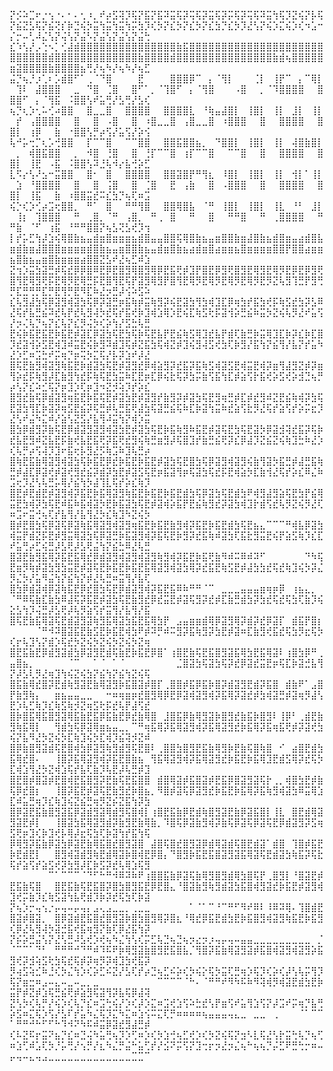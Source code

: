 ⡝⡪⠵⣉⠖⡐⢢⠐⠄⠂⠄⢂⠰⡀⠞⡴⣫⢽⡹⢯⡝⣯⡝⣯⠽⣭⢯⡽⢭⢯⡽⣭⢯⡽⡭⢯⡽⢭⢯⠽⣭⢳⢯⡹⣝⢮⡝⡧⢯⡝⣮⣝⣣⢯⡝⣮⢝⡎⡷⣙⢮⡳⣭⢳⣭⢳⣭⢳⡭⣳⡹⢎⡳⡝⣎⡳⡝⣎⡳⡝⣎⣳⡙⣎⡳⡹⣜⢣⡝⢮⡱⣍⢮⡱⢎⠲⣡⠒⡌⡒⠤⢃⠼⣌⢣⡝⢬⢣⡝⣬⠣⡝⣬⢣⡝⣬⢣⡝⣬⢓
⣎⠱⢣⡜⡠⢑⠢⡁⢊⣼⣾⣿⣿⣿⣿⣿⣿⣿⣿⣿⣿⣿⣿⣿⣿⣿⣷⣯⣿⣿⣿⣿⣿⣿⣿⣿⣿⣿⣿⣿⣿⣿⣿⣿⣿⣿⣿⣿⣿⣿⣿⣿⣿⣿⣿⣾⣿⣿⣿⣿⣿⣿⣿⣿⣿⣿⣿⣿⣿⣷⣿⣿⣿⣿⣾⣿⣿⣿⣿⣿⣿⣿⣿⣿⣿⣿⣿⣿⣿⣿⣷⣾⢦⣿⣿⣿⣿⣿⣶⣽⣿⣿⣿⣿⣷⣿⣿⣿⣿⣦⢛⡜⢦⠳⡜⢦⠳⡜⢦⣋
⣬⡙⢦⡘⡰⢁⠆⡡⣾⣿⠋⠁⢀⠈⠙⣿⠀⠀⠀⠀⣟⠀⠀⠀⠀⣿⣿⣿⡿⠉⠀⡄⠈⢻⡇⠀⠀⠀⢈⡇⠀⢸⡟⠉⠀⡄⠉⢿⡇⠀⢹⠇⠀⣼⣿⣿⣿⠀⠀⣀⠀⠙⣿⠀⢈⣿⠀⠀⣿⠋⠁⡀⠈⢹⣿⠋⠀⡄⠈⢻⣿⠀⠀⠀⠠⣿⠀⠀⡀⠈⠹⣿⣿⣿⣿⠀⠀⣿⣿⣿⠋⠀⡄⠈⢻⣯⠀⠨⣿⣿⢣⠞⣥⢛⡜⣣⢛⡜⣣⢎
⢦⡙⢆⡱⢂⠥⢊⠴⣿⣿⠀⠀⣿⣀⣀⣿⠀⠀⣿⣿⣿⣿⠀⠀⣿⣿⣿⣿⣇⠀⠘⢷⣤⣼⣿⡇⠀⢸⣿⡇⠀⢸⡇⠀⣸⡇⠀⢸⡇⠀⡞⠀⢠⣿⣿⣿⣿⠀⠀⣿⠀⠀⣿⠀⠠⣿⠀⠀⣿⠀⠰⣿⣀⣀⣿⠀⢠⣿⣀⣀⣿⠀⠰⣿⣿⣿⠀⠀⣿⠀⠀⣿⣿⣿⣿⠀⠀⣿⣿⡇⠀⢰⡿⠀⠀⣷⠀⠐⣿⣿⢣⡛⡴⢫⡜⣥⢫⡜⡵⢪
⢧⠚⡥⢒⡉⢆⡡⢚⣿⣿⠀⠀⡏⠉⠉⣿⠀⠀⠉⠉⣿⣿⠀⠀⣿⣿⣯⣿⣿⣦⡀⠀⠙⣿⣿⡇⠀⢸⣿⡇⠀⢸⡇⠀⢼⣿⣷⣿⡇⠀⡀⠀⢾⣿⣯⣿⣿⠀⠀⡀⠀⠺⣿⠀⢘⣿⠀⠀⣿⠀⢘⡏⠉⠉⣿⠀⢰⡏⠉⠉⣿⠀⠀⠉⠉⣿⠀⠀⣿⠀⠀⣿⣿⣿⣿⠀⠀⣿⣿⡇⠀⢸⣟⠀⠠⣯⠀⠨⣿⣿⢣⠽⣘⢧⠺⡔⣧⢚⡵⣋
⣇⠫⡔⢣⠜⣢⠒⣭⣿⣿⠀⠀⣿⠂⠀⣿⠀⠀⣿⣿⣿⣿⠀⠀⣿⣿⣽⣿⡟⠛⢻⣆⠀⠸⣿⡇⠀⢸⣿⡇⠀⢸⡇⠀⢺⡇⠁⢸⡇⠀⣱⠀⠘⣿⣿⣿⣿⠀⠀⣿⠀⠀⣿⠀⢨⣿⠀⠀⣿⠀⢈⣿⠀⠀⣟⠀⢠⣷⠀⠀⣿⠀⠠⣿⣿⣿⠀⠀⣿⠀⠀⣿⣿⣿⣿⠀⠀⣿⣿⡇⠀⢸⣯⠀⠀⣷⠀⠰⣿⣿⣭⣞⠭⣎⣳⡙⢦⢏⠶⣩
⢮⡑⢎⡱⢊⡴⣩⢖⣿⣿⡀⠀⠛⠁⠀⣿⠀⠀⠛⠛⢻⣿⠀⠀⣿⣿⢿⣿⣧⠀⠈⠛⠀⢸⣿⡇⠀⢸⣿⡇⠀⢸⣇⠀⠘⠃⠀⣸⡇⠀⢸⡆⠀⢹⣿⣿⣿⠀⠀⠛⠀⢀⣿⡀⠈⠛⠀⢠⣿⡀⠀⠛⢀⠀⣿⠀⠀⠛⠀⠀⣿⠀⠀⠛⠛⣿⠀⠀⠛⠀⢀⣿⣿⣿⣿⠀⠀⠛⠛⣷⠀⠈⠋⠀⢰⣯⠀⠘⠛⠛⣿⣿⡝⢦⣣⢝⣣⢞⡹⢲
⡇⡞⡥⣋⢳⡼⣱⢮⢿⣿⣷⣦⣤⣾⣶⣿⣶⣶⣶⣦⣾⣿⣤⣤⣿⣿⢯⢿⣿⣷⣦⣤⣶⣿⣿⣷⣶⣼⣿⣷⣦⣾⣿⣶⣤⣴⣾⣿⣧⣶⣾⣷⣶⣼⣿⣿⣿⣶⣶⣶⣶⣾⣿⣷⣦⣤⣶⣿⣿⣷⣦⣤⣾⣶⣿⣷⣦⣴⣾⣶⣿⣴⣶⣶⣦⣿⣶⣶⣶⣶⣿⣿⡟⣿⣿⣴⣶⣶⣦⣿⣷⣦⣤⣶⣿⣷⣶⣶⣶⣴⣿⣿⣝⣣⠞⣜⢦⣋⠾⣱
⣝⢲⡱⣭⣳⣽⣛⡾⢯⣞⡿⡿⣿⠿⣟⡿⣟⣿⣻⢿⣿⣻⢿⡿⣟⣯⢟⡾⣹⡟⣿⣟⡿⣻⢟⣿⣻⣟⢿⣻⣟⢿⡻⣟⡿⣟⡿⣻⢟⣿⢻⣟⢿⣻⢟⡯⣟⢿⡻⣟⢿⣛⡯⣟⣿⢻⣟⢯⡟⣽⣻⢿⣻⡟⣿⢻⣟⢿⡻⣟⢿⡻⣟⢿⡻⣟⢿⡻⣟⡻⣝⢧⣻⢹⣛⡟⣻⢛⡛⣏⣛⢛⡛⣏⡛⣟⢻⡛⣟⠻⣏⠷⣜⡲⣛⡼⢪⠵⣫⠵
⣎⢧⣻⣼⣳⢯⡿⣽⣻⢾⣽⣳⢯⡿⡽⣽⣛⡶⣯⢷⡾⣭⢷⣻⡽⢮⣟⣽⣳⢻⣳⢾⣹⣏⡿⢶⣳⡞⣯⣳⢞⡯⢷⣫⣞⣳⡽⣣⠿⣜⢯⡞⣧⣛⣮⠽⣞⢧⡟⣞⢧⣻⢼⡳⣞⢯⡞⣯⢞⡷⣹⢾⣱⢿⡱⣟⢮⣏⢷⣫⢗⡯⣽⢺⡵⣛⣮⠷⣭⡳⣝⢮⢧⡻⣜⠞⣥⢫⡜⡲⢌⢧⡙⢦⡝⣎⢧⡝⣎⡻⢬⡳⢎⡵⢳⡜⣫⣓⢧⣛
⣟⢮⡷⣯⣟⣯⣟⡷⣯⣟⡾⣽⣏⡿⣽⣳⢯⣟⣳⢯⡷⢯⣟⣧⡟⣟⣮⢷⣫⢿⣹⣞⣧⡟⣾⢏⣷⣛⡷⣭⢿⣹⣏⡷⡽⣎⡷⣏⣿⡹⣞⣽⢺⡵⣫⣟⢾⣹⠾⣭⣟⢮⡷⣻⠽⣾⣹⢯⡾⣝⣯⣳⢯⢾⣝⡾⣹⢮⣻⢼⣫⢞⣳⢏⡷⣻⡜⣯⢳⡝⣮⢻⡜⣧⡝⡞⣥⠳⣜⡱⣋⠶⣩⣓⠞⡭⢶⡙⡶⢭⡳⣍⢯⡜⡧⡽⣱⠞⡼⣜
⣿⢯⣟⣷⣻⢾⣽⣻⢷⣯⣟⡷⣾⣽⣳⢯⣟⡾⣽⣻⣞⡿⢾⣵⣻⡽⣞⣯⡽⣯⢷⣫⢾⣽⣫⣟⢾⣭⣟⢾⡽⣶⢻⣼⣻⣝⡾⡽⣶⢻⡵⣞⡯⢷⣻⡼⣏⣷⣻⢳⣞⡯⢷⢯⣟⣳⣭⠷⣏⣟⡶⣏⡿⢮⣗⢯⡽⣳⡭⣷⢫⣯⢳⣏⡾⣵⢫⡗⣯⢞⡵⣫⢞⡵⣺⣙⢦⡛⡴⢣⡝⣎⠵⣊⢯⡝⡶⣹⡱⢏⡶⣹⠲⣝⡺⢵⡹⡞⡵⣎
⣿⣻⣞⣷⢯⡿⣾⣽⣻⢶⣯⣟⡷⣯⢯⣟⡾⣽⣳⣟⡾⣽⣻⡞⣷⣻⡽⡾⣽⣳⢯⣟⣻⢶⣛⡾⣏⡾⣞⣻⠾⣝⣟⣮⢷⢾⡽⣳⢯⣟⣽⣳⢻⣏⡷⣽⡽⢶⣫⣟⣮⡽⢯⣛⡾⢧⣛⣯⢟⣼⣳⢯⣽⣛⣮⢯⠷⣏⡷⣽⢳⣭⠷⣞⣵⢫⣗⡻⣜⢯⡞⣵⢫⡞⡵⡭⣖⡹⣜⢣⠞⣬⠳⣍⠾⡜⣵⢣⣝⣫⡜⣧⢻⠼⣭⢳⡝⢾⡱⣭
⣿⣳⡿⣾⣻⡽⣷⢯⣟⡿⣾⣽⣻⣽⣻⢾⣽⣳⣟⡾⣽⣳⢯⣟⡷⣯⢷⣻⠷⣯⣟⡾⣽⢯⣟⣳⢯⣟⣽⡳⡿⣽⣺⢽⣞⣯⡽⢯⡷⣞⣧⣟⣻⠾⣝⣧⣟⡯⣷⢞⣧⣟⣯⢟⡽⣯⢟⣞⣻⢮⢷⣛⣶⣻⡼⢯⣿⣹⡞⣷⣛⣮⢟⡽⣎⡿⣼⡹⣝⣮⣝⢮⢷⣹⣓⠷⣜⡱⢎⢧⡛⡴⢫⢼⡹⣹⠖⣯⢖⡧⣻⣜⡫⢷⣩⠷⣹⢧⣛⡴
⣿⢷⣟⣯⣷⢿⣽⣻⢾⣽⣳⢯⡷⣯⣟⡿⣞⡷⣯⣟⡷⣯⣟⡾⣽⣳⢯⣟⣿⣳⢯⡿⣽⣻⢾⣽⣻⢮⣷⢻⣽⡳⣯⣛⡾⣼⣛⣯⢷⣛⡾⣼⣏⡿⣽⢞⡾⣽⢞⣻⣞⣮⡽⣾⡽⣳⣟⡾⣽⣫⢯⣟⡶⣯⣽⢻⡶⢯⣽⣳⢯⣞⡯⣟⢾⣵⡳⣏⣷⢺⣜⢯⡞⡵⣎⠿⣌⠷⣩⢖⡹⣜⢣⢧⣛⡥⢿⡜⣮⢳⡳⣼⢹⣇⢯⡞⡵⣎⢷⡹
⣿⣟⡾⣟⣾⣟⡾⣽⣻⢾⡽⣯⣟⡷⣯⢿⣽⣻⢷⣯⣟⡷⣯⣟⡷⣯⣟⣾⣳⢯⡿⣽⣳⢯⣟⣾⣳⠟⢾⣻⣼⣻⣵⢯⣟⣳⡟⣮⢿⣭⣟⣳⢾⡽⣳⢯⣟⠾⣯⠷⣯⢾⣽⡳⣟⡷⣯⣽⣳⢯⣟⡾⣽⢾⡵⣯⡟⣟⣮⢷⣻⣞⡽⣽⣳⢾⣹⡗⣾⢫⣞⢧⡻⣝⢮⡻⣜⢏⠶⣩⠖⣭⢚⢦⢏⡞⣧⢻⡜⣧⢻⣜⡳⣎⢷⣹⠳⣝⢮⡳
⣿⡾⣟⣿⣳⢯⡿⣽⢯⡿⣽⢷⣯⢿⣽⣻⢾⣽⣻⢶⣯⣟⡷⣯⣟⣷⣻⢾⡽⣯⣟⡷⣯⣟⣾⣳⢯⣟⣦⣄⠉⠉⠉⠛⢾⣧⡿⣽⣳⢾⣭⡟⣾⣝⡯⣟⡾⣻⣭⢿⣽⣳⢯⡿⣽⣛⡷⣯⣽⣻⢾⡽⣯⢯⣟⡷⣻⡽⣞⣯⢷⠾⣽⣳⢏⣯⣗⣻⣭⣟⢮⡟⣵⣫⢷⡹⣎⣏⠞⣥⢛⡴⣋⢮⣛⡼⣣⢟⡼⣣⢟⣬⢳⡝⣮⣓⠿⣜⢧⣛
⣿⣽⣟⣷⣻⣯⢿⡽⣯⣟⣯⢿⣞⡿⣾⣽⣻⢾⣽⣻⢾⣽⣻⢷⣻⢾⡽⣯⣟⡷⣯⢟⣷⠻⠾⠭⠿⠾⠽⠋⠀⠀⠀⠀⠀⠀⠙⠳⢯⣟⣶⡻⢷⡾⣽⣳⣻⣳⣭⣟⡾⣽⢯⣟⡷⣯⣟⡷⣯⣟⣯⢿⣽⣻⢾⣽⣳⢿⡽⣞⣯⣟⢷⣫⣟⡾⣼⣳⣳⣞⢯⣞⢷⣹⢮⡳⡽⣌⡻⣌⡳⡜⣥⠻⣬⢳⡝⣮⢳⡝⡾⣜⢧⣛⠶⣭⢻⡜⣧⢏
⣿⣳⡿⣾⣽⢾⡿⣽⢷⣯⣟⡿⣞⣿⣳⢯⣟⡿⣾⣽⣻⢾⡽⣯⣟⣯⠿⠷⠛⠛⠈⠉⠀⣀⣀⣀⣤⣤⣤⣶⢶⡶⡿⠀⢰⣦⣄⡀⠀⠈⠛⠿⢯⣷⣏⣷⣳⠿⣼⢯⡽⣯⣟⡾⣽⣳⢯⣟⣷⣻⣞⡿⣞⣭⣟⡾⣽⢯⣻⡽⣞⡾⣏⣷⣛⣾⣳⡽⣳⣞⢯⣞⢯⣳⢏⣷⡹⢮⣕⣣⢳⡹⢬⣛⡼⣣⢟⡼⢧⡻⣵⢫⡞⣭⢻⡜⣧⢻⡜⣯
⣿⢯⣟⣷⣯⢿⣽⢯⣟⣾⣽⣻⣽⢷⣻⣯⢿⣽⣳⣯⣟⣯⢿⣳⡟⠀⣠⣤⣶⣶⣾⢿⡿⣽⣻⢿⡽⣾⡽⣞⡿⣽⡏⠀⣾⣯⡟⣿⡆⠀⠀⠀⠀⠈⠛⠺⠽⣿⣽⣯⣟⣷⣫⣟⡷⣯⣟⢾⣳⠟⡾⠽⡛⠾⠭⣻⡽⣯⢷⣻⡽⣳⣟⡾⣽⠶⣏⣷⣻⢞⣯⣞⢯⣳⡻⣖⢯⡳⢎⡖⢧⣹⢣⡝⣾⡱⢯⣞⡳⣝⢮⡳⣝⢮⡳⣝⢮⡳⣝⢶
⣿⣟⣯⣷⣟⡿⣾⣻⣽⣾⣳⡿⣽⣻⣟⣾⢯⣷⣟⡷⣯⣟⡿⣿⠁⢰⣿⣟⣷⢯⣟⣯⣿⣻⣽⣯⢿⣳⣟⣯⢿⣽⠇⢰⣿⣳⡿⠛⢀⣤⣿⣦⡀⠀⠀⠀⠀⠀⠈⠉⠀⠀⠁⠈⠀⠁⠈⠀⠀⠀⠀⠀⠀⠀⠀⣈⣿⣽⣳⢯⣽⣳⢯⡽⣞⡿⣽⣞⣭⣟⡶⢯⣏⡷⣽⣚⣧⢻⡝⡼⣣⢇⡻⣜⢶⣹⢳⢮⣝⢮⣳⡝⣮⢳⡝⣮⢳⣝⢮⢯
⣿⣯⣷⢿⣞⣿⡽⣟⣾⢷⣻⣽⣟⣷⢿⣽⣻⡷⣯⣿⣽⡾⣿⡏⢀⣿⣿⡾⣯⡿⣯⡷⣿⡽⣾⣽⣻⣟⣾⡽⣯⣿⠀⣾⣷⠟⠁⣠⣿⡟⣷⣻⢷⡄⠀⠀⣶⣦⣤⣤⣀⣀⠀⠀⠒⠶⢶⣶⡶⣞⣿⣻⢿⡿⣟⡿⣽⢾⣽⣻⢾⡽⣯⢿⡽⣽⣞⡾⣳⢾⣽⣛⡾⣽⢶⡻⣼⢣⣟⡱⢧⣋⢷⡹⣎⢷⣫⢷⡺⣝⢶⣫⢗⡯⣞⢧⡟⣼⢫⣞
⣿⡷⣿⣯⢿⣯⣿⣻⣽⢿⣯⣷⣟⣯⡿⣯⣷⣟⡿⣞⣷⢿⣿⠀⣸⣿⣯⡿⣷⢿⣻⣽⡷⣿⣻⣞⣷⣯⡷⣿⣻⠇⢸⡿⠃⢀⣾⣟⣷⣻⢷⣯⢿⡇⠀⠀⢻⣾⣳⢯⡿⣽⢿⣶⣦⣤⣀⡀⠉⠛⢶⣯⢿⡽⣯⢿⣽⣻⢾⡽⣯⢿⣽⣻⣞⡷⣯⢿⡽⣯⢶⣯⢟⡾⡽⣽⢞⣳⢮⡝⣧⠻⣜⡳⣝⢮⡳⣏⢷⣹⢮⡳⣏⢾⡹⣮⢽⡺⣝⠾
⣿⡿⣷⣿⣻⣽⣾⢯⣟⣿⢾⣳⡿⣽⣻⢷⣻⣾⣻⢯⣟⣿⠇⢀⣿⣿⣳⣿⣻⣟⣯⣷⢿⣻⡷⣟⣷⢯⣿⢷⣿⠀⠊⠀⣴⣿⣟⣾⣳⣯⢿⣞⣿⠄⠀⠀⢸⣿⡽⣯⢿⣽⣻⢾⡽⣯⣟⣿⣷⣦⠀⢻⣯⢿⣽⣻⢾⡽⣯⢿⣽⣻⣞⡷⣯⣟⡷⣯⢿⣹⣟⣾⣫⢿⡽⣞⢯⡳⣏⢾⣱⢻⣜⡳⣝⢾⣱⢯⡞⣧⢏⣷⡹⢧⣟⡼⢧⣛⡾⣹
⣿⣟⣿⡾⣿⣽⡾⣟⣿⢾⣟⣯⣿⣻⡽⣟⣷⢯⣟⣯⣿⣿⠀⣾⣿⢿⣽⡾⣯⣿⣽⡾⣟⣯⡿⣿⣽⣻⣽⢯⡗⢀⡀⢾⣿⣳⣟⡾⣷⢯⡿⣞⣿⡆⠀⠀⢸⣿⡽⣯⣟⡾⣽⢯⣟⣷⣻⣞⡷⣿⣦⡀⠻⣿⡾⣽⢯⡿⣽⣻⣞⡷⣯⣟⡷⣯⢿⡽⣯⢷⣻⢾⣽⣳⠿⣭⢿⣱⣏⠾⣥⣛⢶⡹⣎⢷⣹⢮⣝⣮⣛⢶⡻⣝⡮⣝⣯⢳⡽⣳
⣿⡿⣽⣟⣯⣷⣿⣻⣽⣯⡿⣽⣾⣻⣽⢿⣾⣻⢯⣿⢾⡇⢰⣿⣟⣯⣷⡿⣟⣾⢷⣿⣻⣽⣟⣷⡿⣽⣯⣿⡇⢸⣇⠀⣿⣟⣾⢿⣽⣻⣽⣟⡾⡇⠀⠀⢸⣿⣽⣳⣯⢿⣽⣻⣾⡽⣷⣻⣟⣷⢿⣷⡀⠹⣿⢯⡿⣽⣷⣻⢾⡽⣷⢯⡿⣽⢯⡿⣽⢯⣟⡿⣾⣽⣻⡽⣫⢶⣫⢟⡶⣹⢎⡷⣹⢞⡧⢿⡼⣖⢯⣳⢏⡷⣽⢳⡞⣯⢳⢯
⡿⢿⣻⡽⣯⣷⡿⣽⣳⡿⣽⣟⣷⢿⣯⣿⣞⣿⣻⣽⣿⠀⣼⣿⢯⣿⣞⣿⣻⣽⡿⣾⢿⣽⣾⢯⣿⣟⣾⣽⠁⣾⣿⠀⢹⣿⡾⣯⣟⡷⣟⣾⣟⡇⠀⠀⣿⣻⢾⣽⣾⣻⢷⣟⣾⢿⣽⡷⣿⢾⣟⡿⣿⡄⠙⣿⣻⡷⣯⣟⣯⣿⣽⣻⣽⣯⢿⣽⢯⣟⣾⣽⣳⢷⣯⡽⢯⣗⢯⡞⣵⢫⡞⣵⣫⢞⡽⣳⣻⡼⣏⡷⣫⡽⣞⢧⢿⣱⢯⣻
⠀⠀⠀⠀⠀⠀⠉⠁⠉⠉⠉⠈⠙⠋⠓⠛⠺⠿⠽⠷⠟⢰⣿⣿⣯⣷⡿⣽⢯⣷⢿⣻⣿⣻⣾⢿⣳⣿⢯⡟⢀⣿⣻⡇⠘⣿⣽⣟⡾⣟⣯⣷⢯⣿⠀⠀⣿⣟⣯⣷⢯⣟⣯⣿⡽⣿⣳⣿⣻⣯⣟⡿⣟⣿⣄⠘⣿⣽⣷⣻⢷⣻⣾⣽⣳⣯⣿⢾⣻⣽⣞⡷⣯⣟⡾⣽⣻⢾⣹⢞⡭⣷⡹⣎⢷⣫⣽⢳⣧⢟⣾⡹⡷⡽⣞⢯⣳⢏⡷⣽
⡝⢦⡱⡒⢤⢢⡐⡤⢤⠤⡤⢤⡄⣠⢄⣠⣀⣀⡀⢀⣀⣀⠀⠀⠀⠀⠀⠀⠁⠈⠁⠉⠘⠉⠛⠋⠻⠞⠿⠇⠸⠿⠽⢿⠄⢹⣿⣾⣟⣿⣽⡾⣿⣽⡀⠀⣿⡿⣽⣾⣟⣯⣿⣞⣿⣻⣽⡷⣿⣳⣿⣻⢿⡽⣿⣆⠘⢿⣞⡿⣯⣟⣾⣳⣟⡷⣯⣿⣻⢾⣽⣻⢷⣯⣟⡷⣯⣻⢎⡿⣜⢧⣻⢼⡳⣽⣚⣯⢞⣯⢶⣻⡝⣷⢏⡿⣜⣯⢳⡽
⡝⡮⡵⣛⣬⢣⡝⣜⢣⣛⠼⣣⢞⡱⢞⢦⠳⣌⢳⢣⢎⡭⣋⢧⣙⢦⣙⢦⡲⣔⡲⡰⢤⡤⢤⠤⣤⣤⣀⣀⣀⣀⣀⣀⣀⣀⣀⠀⡈⠈⠉⠉⠁⠙⠃⠀⠛⠛⠛⠚⠙⠛⠾⠹⠯⠟⡷⢿⣻⣽⣷⣿⣻⣟⣯⣿⣧⡈⢻⣿⡽⣯⣷⢿⣽⣻⣽⡾⣯⣿⢾⣽⣻⢾⣽⣻⡵⣯⣻⢞⡽⣺⢵⣫⢗⣳⢯⣞⢯⡾⡽⢶⡻⡽⢾⣹⣳⢞⣯⡽
⡻⢴⣫⢵⣊⠷⣘⢎⡳⣌⢳⡱⢎⡵⣋⠮⣝⡜⣣⢏⡞⡴⣙⢦⣋⠮⡵⢎⡳⢮⡕⢯⡳⣭⢏⣛⢶⡱⢯⡹⢎⡵⢎⡼⢣⢧⡭⢻⡹⢯⡝⣶⣒⠶⣠⠤⣄⠤⣀⠤⣀⡀⣀⠀⠀⠀⠀⠀⠀⠀⠀⠀⠉⠉⠉⠉⠈⠓⠄⠈⠛⠛⠞⠻⠳⠯⠷⠻⢽⢾⡻⢾⣽⣟⣾⣳⣟⡷⣭⡟⡾⣝⡾⣱⢯⣛⣮⢟⡾⣵⣻⢯⣽⢻⡽⣧⢯⡿⣼⢽
⣝⢣⡳⢎⢧⡛⡜⢮⡱⢎⢧⡙⣎⠶⣩⢓⢮⡜⡱⢎⡼⡱⣍⠶⣩⢞⣱⢫⠵⣓⣞⢣⡟⣶⢫⠞⣥⢻⣱⢫⡝⡼⣩⠞⡭⢶⡙⣧⢛⡵⣫⠶⣍⢯⡱⢫⡜⣣⠏⡞⣥⠳⣌⢯⡹⣍⠳⣍⠶⣱⢪⠭⣍⢏⡛⠶⠶⠶⠶⢦⣤⣤⣤⢤⣄⣀⠀⣀⣀⠀⢀⠀⠀⠀⠈⠁⠉⠉⠁⠛⠛⠚⠓⠋⠋⠓⠹⠺⠝⠳⠯⠾⣭⡿⣽⣞⣻⣼⣛⡾
⢎⠧⣝⠯⡖⣭⠝⣦⡙⣎⠶⣙⢬⠳⣥⢛⢦⡹⡱⢋⠶⡱⢎⡳⣱⢚⢦⣋⢞⡱⢎⡳⣝⢮⢯⡝⣲⠣⣇⢯⣜⢣⡗⣭⢓⢧⡙⢦⢋⠶⣱⢋⠾⣡⢏⡳⡘⡥⢛⡜⢢⡛⡜⣆⠳⣌⡛⣬⠓⣥⢋⡞⡜⣪⠝⡭⢫⡝⣹⢒⡖⡲⣜⡲⣌⢦⠓⢦⢦⡙⡬⣋⠟⣛⢓⡒⠶⠤⡤⢤⠤⣄⢤⣠⣀⣀⣀⣀⣀⣀⣀⣀⣀⣀⣀⣀⣀⣉⣉⠉
